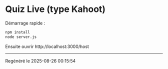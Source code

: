 # Quiz Live (type Kahoot)

Démarrage rapide :
```bash
npm install
node server.js
```

Ensuite ouvrir http://localhost:3000/host

---
Regénéré le 2025-08-26 00:15:54
